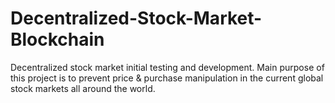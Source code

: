 # Decentralized-Stock-Market-Blockchain

Decentralized stock market initial testing and development.
Main purpose of this project is to prevent price & purchase manipulation in the current global stock markets all around the world.
